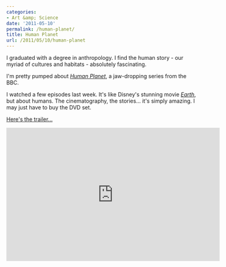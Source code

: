 ```yaml
---
categories:
- Art &amp; Science
date: '2011-05-10'
permalink: /human-planet/
title: Human Planet
url: /2011/05/10/human-planet
---
```


I graduated with a degree in anthropology. I find the human story - our myriad of cultures and habitats - absolutely fascinating.

I'm pretty pumped about <em><a href="http://www.bbc.co.uk/humanplanet">Human Planet</a></em>, a jaw-dropping series from the BBC.

I watched a few episodes last week. It's like Disney's stunning movie <em><a href="http://disneydvd.disney.go.com/disneynature-earth.html">Earth</a></em>, but about humans. The cinematography, the stories... it's simply amazing. I may just have to buy the DVD set.

<a href="https://www.youtube.com/watch?v=2HiUMlOz4UQ">Here's the trailer...</a>

<p align="center"><iframe width="560" height="349" src="https://www.youtube.com/embed/2HiUMlOz4UQ?rel=0" frameborder="0" allowfullscreen></iframe></p>